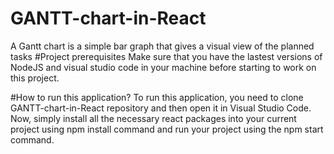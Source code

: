 # GANTT-chart-in-React
A Gantt chart is a simple bar graph that gives a visual view of the planned tasks
#Project prerequisites
Make sure that you have the lastest versions of NodeJS and visual studio code in your machine before starting to work on this project.

#How to run this application?
To run this application, you need to clone GANTT-chart-in-React repository and then open it in Visual Studio Code. Now, simply install all the necessary react packages into your current project using npm install command and run your project using the npm start command.
